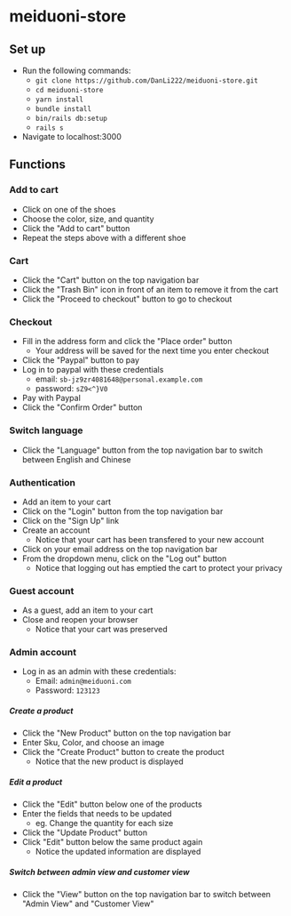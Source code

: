 # meiduoni-store

## Set up
- Run the following commands:
  - `git clone https://github.com/DanLi222/meiduoni-store.git`
  - `cd meiduoni-store`
  - `yarn install`
  - `bundle install`
  - `bin/rails db:setup`
  - `rails s`
- Navigate to localhost:3000

## Functions

### Add to cart
- Click on one of the shoes
- Choose the color, size, and quantity
- Click the "Add to cart" button
- Repeat the steps above with a different shoe

### Cart
- Click the "Cart" button on the top navigation bar
- Click the "Trash Bin" icon in front of an item to remove it from the cart
- Click the "Proceed to checkout" button to go to checkout

### Checkout
- Fill in the address form and click the "Place order" button
  - Your address will be saved for the next time you enter checkout 
- Click the "Paypal" button to pay
- Log in to paypal with these credentials 
  - email: `sb-jz9zr4081648@personal.example.com`
  - password: `sZ9<^}V0`
- Pay with Paypal
- Click the "Confirm Order" button

### Switch language
- Click the "Language" button from the top navigation bar to switch between English and Chinese

### Authentication
- Add an item to your cart
- Click on the "Login" button from the top navigation bar
- Click on the "Sign Up" link
- Create an account
  - Notice that your cart has been transfered to your new account
- Click on your email address on the top navigation bar
- From the dropdown menu, click on the "Log out" button
  - Notice that logging out has emptied the cart to protect your privacy

### Guest account
- As a guest, add an item to your cart
- Close and reopen your browser
  - Notice that your cart was preserved

### Admin account
- Log in as an admin with these credentials:
  - Email: `admin@meiduoni.com`
  - Password: `123123`

##### Create a product
- Click the "New Product" button on the top navigation bar
- Enter Sku, Color, and choose an image
- Click the "Create Product" button to create the product
  - Notice that the new product is displayed

##### Edit a product
- Click the "Edit" button below one of the products
- Enter the fields that needs to be updated
  - eg. Change the quantity for each size
- Click the "Update Product" button
- Click "Edit" button below the same product again
  - Notice the updated information are displayed

##### Switch between admin view and customer view
- Click the "View" button on the top navigation bar to switch between "Admin View" and "Customer View"

